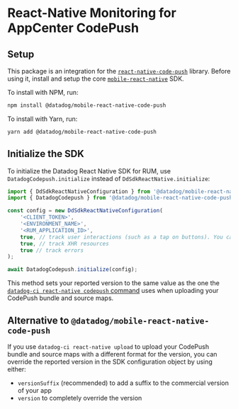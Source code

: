 # React-Native Monitoring for AppCenter CodePush

## Setup

This package is an integration for the [`react-native-code-push`][1] library. Before using it, install and setup the core [`mobile-react-native`][2] SDK.

To install with NPM, run:

```sh
npm install @datadog/mobile-react-native-code-push
```

To install with Yarn, run:

```sh
yarn add @datadog/mobile-react-native-code-push
```

## Initialize the SDK

To initialize the Datadog React Native SDK for RUM, use `DatadogCodepush.initialize` instead of `DdSdkReactNative.initialize`:

```js
import { DdSdkReactNativeConfiguration } from '@datadog/mobile-react-native';
import { DatadogCodepush } from '@datadog/mobile-react-native-code-push';

const config = new DdSdkReactNativeConfiguration(
    '<CLIENT_TOKEN>',
    '<ENVIRONMENT_NAME>',
    '<RUM_APPLICATION_ID>',
    true, // track user interactions (such as a tap on buttons). You can use the 'accessibilityLabel' element property to give the tap action a name, otherwise the element type is reported
    true, // track XHR resources
    true // track errors
);

await DatadogCodepush.initialize(config);
```

This method sets your reported version to the same value as the one the [`datadog-ci react-native codepush` command][3] uses when uploading your CodePush bundle and source maps.

## Alternative to `@datadog/mobile-react-native-code-push`

If you use `datadog-ci react-native upload` to upload your CodePush bundle and source maps with a different format for the version, you can override the reported version in the SDK configuration object by using either:

-   `versionSuffix` (recommended) to add a suffix to the commercial version of your app
-   `version` to completely override the version

[1]: https://github.com/microsoft/react-native-code-push
[2]: https://github.com/DataDog/dd-sdk-reactnative/tree/main/packages/core
[3]: https://github.com/DataDog/datadog-ci/tree/master/src/commands/react-native#codepush
